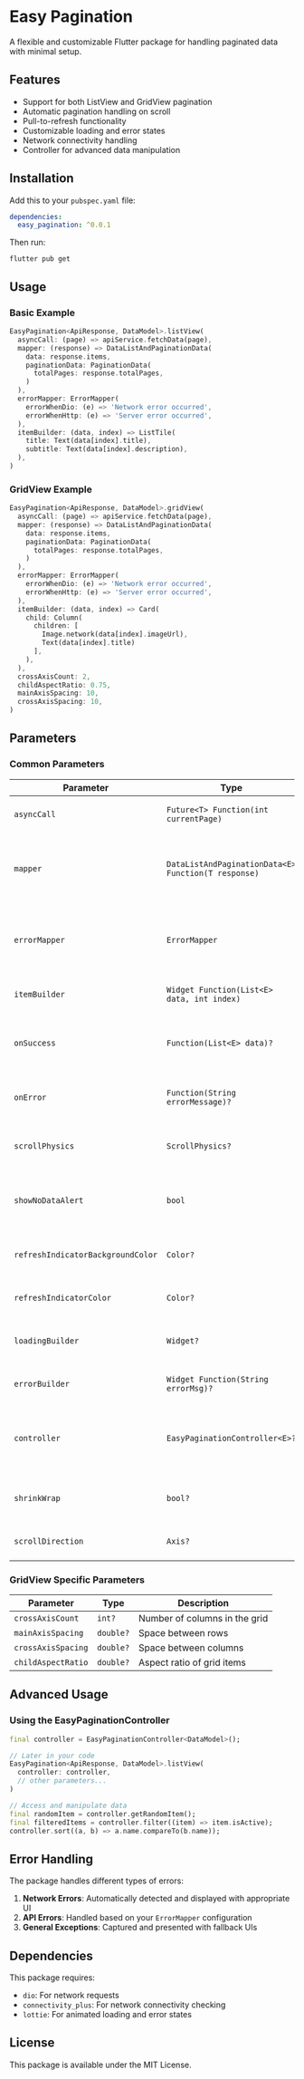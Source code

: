 # Easy Pagination

A flexible and customizable Flutter package for handling paginated data with minimal setup.

## Features

- Support for both ListView and GridView pagination
- Automatic pagination handling on scroll
- Pull-to-refresh functionality
- Customizable loading and error states
- Network connectivity handling
- Controller for advanced data manipulation

## Installation

Add this to your `pubspec.yaml` file:

```yaml
dependencies:
  easy_pagination: ^0.0.1
```

Then run:

```
flutter pub get
```

## Usage

### Basic Example

```dart
EasyPagination<ApiResponse, DataModel>.listView(
  asyncCall: (page) => apiService.fetchData(page),
  mapper: (response) => DataListAndPaginationData(
    data: response.items,
    paginationData: PaginationData(
      totalPages: response.totalPages,
    )
  ),
  errorMapper: ErrorMapper(
    errorWhenDio: (e) => 'Network error occurred',
    errorWhenHttp: (e) => 'Server error occurred',
  ),
  itemBuilder: (data, index) => ListTile(
    title: Text(data[index].title),
    subtitle: Text(data[index].description),
  ),
)
```

### GridView Example

```dart
EasyPagination<ApiResponse, DataModel>.gridView(
  asyncCall: (page) => apiService.fetchData(page),
  mapper: (response) => DataListAndPaginationData(
    data: response.items,
    paginationData: PaginationData(
      totalPages: response.totalPages,
    )
  ),
  errorMapper: ErrorMapper(
    errorWhenDio: (e) => 'Network error occurred',
    errorWhenHttp: (e) => 'Server error occurred',
  ),
  itemBuilder: (data, index) => Card(
    child: Column(
      children: [
        Image.network(data[index].imageUrl),
        Text(data[index].title)
      ],
    ),
  ),
  crossAxisCount: 2,
  childAspectRatio: 0.75,
  mainAxisSpacing: 10,
  crossAxisSpacing: 10,
)
```

## Parameters

### Common Parameters

| Parameter | Type | Description |
|-----------|------|-------------|
| `asyncCall` | `Future<T> Function(int currentPage)` | Function to fetch a page of data |
| `mapper` | `DataListAndPaginationData<E> Function(T response)` | Function to map the API response to data and pagination information |
| `errorMapper` | `ErrorMapper` | Object that maps different error types to error messages |
| `itemBuilder` | `Widget Function(List<E> data, int index)` | Builder function for list items |
| `onSuccess` | `Function(List<E> data)?` | Optional callback when data is successfully loaded |
| `onError` | `Function(String errorMessage)?` | Optional callback when an error occurs |
| `scrollPhysics` | `ScrollPhysics?` | Optional scroll physics for the list |
| `showNoDataAlert` | `bool` | Whether to show an alert when there is no more data |
| `refreshIndicatorBackgroundColor` | `Color?` | Background color for the refresh indicator |
| `refreshIndicatorColor` | `Color?` | Color for the refresh indicator |
| `loadingBuilder` | `Widget?` | Custom widget for loading state |
| `errorBuilder` | `Widget Function(String errorMsg)?` | Custom builder for error state |
| `controller` | `EasyPaginationController<E>?` | Optional controller for advanced data manipulation |
| `shrinkWrap` | `bool?` | Whether the list should shrink-wrap its contents |
| `scrollDirection` | `Axis?` | Direction in which the list scrolls |

### GridView Specific Parameters

| Parameter | Type | Description |
|-----------|------|-------------|
| `crossAxisCount` | `int?` | Number of columns in the grid |
| `mainAxisSpacing` | `double?` | Space between rows |
| `crossAxisSpacing` | `double?` | Space between columns |
| `childAspectRatio` | `double?` | Aspect ratio of grid items |

## Advanced Usage

### Using the EasyPaginationController

```dart
final controller = EasyPaginationController<DataModel>();

// Later in your code
EasyPagination<ApiResponse, DataModel>.listView(
  controller: controller,
  // other parameters...
)

// Access and manipulate data
final randomItem = controller.getRandomItem();
final filteredItems = controller.filter((item) => item.isActive);
controller.sort((a, b) => a.name.compareTo(b.name));
```

## Error Handling

The package handles different types of errors:

1. **Network Errors**: Automatically detected and displayed with appropriate UI
2. **API Errors**: Handled based on your `ErrorMapper` configuration
3. **General Exceptions**: Captured and presented with fallback UIs

## Dependencies

This package requires:
- `dio`: For network requests
- `connectivity_plus`: For network connectivity checking
- `lottie`: For animated loading and error states

## License

This package is available under the MIT License.
